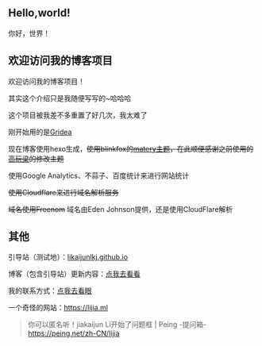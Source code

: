 ## Hello,world!

你好，世界！

## 欢迎访问我的博客项目

欢迎访问我的博客项目！

其实这个介绍只是我随便写写的~哈哈哈 

这个项目被我差不多重置了好几次，我太难了

刚开始用的是[Gridea](https://gridea.dev)

现在博客使用hexo生成，~~使用blinkfox的[matery主题](https://github.com/blinkfox/hexo-theme-matery)，在此顺便感谢之前使用的[高玩梁](https://gwliang.com)的修改主题~~

使用Google Analytics、不蒜子、百度统计来进行网站统计

~~使用Cloudflare来进行域名解析服务~~

~~域名使用Freenom~~ 域名由Eden Johnson提供，还是使用CloudFlare解析

## 其他

引导站（测试地）：[likaijunlkj.github.io](https://likaijunlkj.github.io)

博客（包含引导站）更新内容：[点我去看看](https://lijiajunljj.github.io/update)

我的联系方式：[点我去看眼](https://lijiajunljj.github.io/aboutl)

一个奇怪的网站：https://lijia.ml

> 你可以匿名听！jiakaijun Li开始了问题框 | Peing -提问箱-
> https://peing.net/zh-CN/lijia